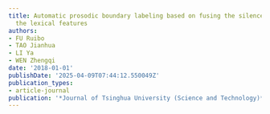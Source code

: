 ```yaml
---
title: Automatic prosodic boundary labeling based on fusing the silence duration with
  the lexical features
authors:
- FU Ruibo
- TAO Jianhua
- LI Ya
- WEN Zhengqi
date: '2018-01-01'
publishDate: '2025-04-09T07:44:12.550049Z'
publication_types:
- article-journal
publication: '*Journal of Tsinghua University (Science and Technology)*'
---
```

